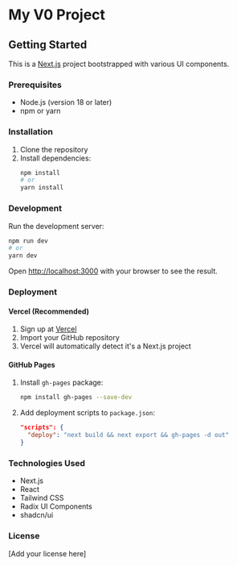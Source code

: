 # My V0 Project

## Getting Started

This is a [Next.js](https://nextjs.org/) project bootstrapped with various UI components.

### Prerequisites

- Node.js (version 18 or later)
- npm or yarn

### Installation

1. Clone the repository
2. Install dependencies:
   ```bash
   npm install
   # or
   yarn install
   ```

### Development

Run the development server:

```bash
npm run dev
# or
yarn dev
```

Open [http://localhost:3000](http://localhost:3000) with your browser to see the result.

### Deployment

#### Vercel (Recommended)
1. Sign up at [Vercel](https://vercel.com)
2. Import your GitHub repository
3. Vercel will automatically detect it's a Next.js project

#### GitHub Pages
1. Install `gh-pages` package:
   ```bash
   npm install gh-pages --save-dev
   ```
2. Add deployment scripts to `package.json`:
   ```json
   "scripts": {
     "deploy": "next build && next export && gh-pages -d out"
   }
   ```

### Technologies Used
- Next.js
- React
- Tailwind CSS
- Radix UI Components
- shadcn/ui

### License
[Add your license here] 